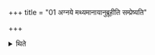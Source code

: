 +++
title = "01 अग्नये मथ्यमानायानुब्रूहीति सम्प्रेष्यति"

+++

<details><summary>थिते</summary>

1. The Adhvaryu orders (the Hotr̥) “Do you recite for the fire being churned out” or “For (fire) being churned out".
</details>
